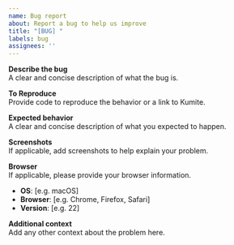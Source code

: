```yaml
---
name: Bug report
about: Report a bug to help us improve
title: "[BUG] "
labels: bug
assignees: ''
---
```


**Describe the bug**  
A clear and concise description of what the bug is.

**To Reproduce**  
Provide code to reproduce the behavior or a link to Kumite.

**Expected behavior**  
A clear and concise description of what you expected to happen.

**Screenshots**  
If applicable, add screenshots to help explain your problem.

**Browser**  
If applicable, please provide your browser information.

- **OS**: [e.g. macOS]
- **Browser**: [e.g. Chrome, Firefox, Safari]
- **Version**: [e.g. 22]

**Additional context**  
Add any other context about the problem here.